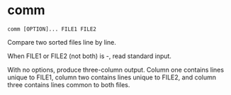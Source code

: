 # comm

```
comm [OPTION]... FILE1 FILE2
```

Compare two sorted files line by line.

When FILE1 or FILE2 (not both) is -, read standard input.

With no options, produce three-column output. Column one contains
lines unique to FILE1, column two contains lines unique to FILE2,
and column three contains lines common to both files.
